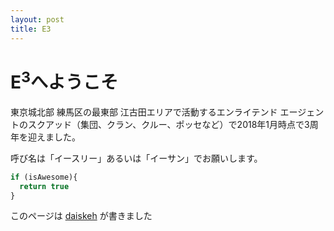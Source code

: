```yaml
---
layout: post
title: E3
---
```


# E<sup>3</sup>へようこそ

東京城北部 練馬区の最東部 江古田エリアで活動するエンライテンド エージェントのスクアッド（集団、クラン、クルー、ポッセなど）で2018年1月時点で3周年を迎えました。

呼び名は「イースリー」あるいは「イーサン」でお願いします。

```javascript
if (isAwesome){
  return true
}
```

このページは [daiskeh](https://google.com/+daisukeosada) が書きました

